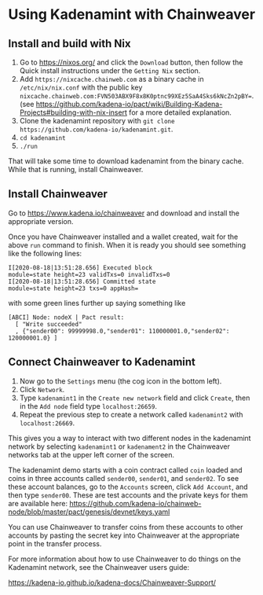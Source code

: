 # Using Kadenamint with Chainweaver


## Install and build with Nix

1. Go to https://nixos.org/ and click the `Download` button, then follow the Quick install instructions under the `Getting Nix` section.
2. Add `https://nixcache.chainweb.com` as a binary cache in `/etc/nix/nix.conf` with the public key `nixcache.chainweb.com:FVN503ABX9F8x8K0ptnc99XEz5SaA4Sks6kNcZn2pBY=`.  (see https://github.com/kadena-io/pact/wiki/Building-Kadena-Projects#building-with-nix-insert for a more detailed explanation.
3. Clone the kadenamint repository with `git clone https://github.com/kadena-io/kadenamint.git`.
4. `cd kadenamint`
5. `./run`

That will take some time to download kadenamint from the binary cache.  While that is running, install Chainweaver.

## Install Chainweaver 

Go to https://www.kadena.io/chainweaver and download and install the appropriate version.

Once you have Chainweaver installed and a wallet created, wait for the above
`run` command to finish. When it is ready you should see something like the
following lines:
   
```
I[2020-08-18|13:51:28.656] Executed block                               module=state height=23 validTxs=0 invalidTxs=0
I[2020-08-18|13:51:28.656] Committed state                              module=state height=23 txs=0 appHash=
```

with some green lines further up saying something like

```
[ABCI] Node: nodeX | Pact result:
  [ "Write succeeded"
  , {"sender00": 99999998.0,"sender01": 110000001.0,"sender02": 120000001.0} ]
```

## Connect Chainweaver to Kadenamint

1. Now go to the `Settings` menu (the cog icon in the bottom left).
2. Click `Network`.
3. Type `kadenamint1` in the `Create new network` field and click `Create`, then in the `Add node` field type `localhost:26659`.
4. Repeat the previous step to create a network called `kadenamint2` with `localhost:26669`.

This gives you a way to interact with two different nodes in the kadenamint
network by selecting `kadenamint1` or `kadenament2` in the Chainweaver networks
tab at the upper left corner of the screen.

The kadenamint demo starts with a coin contract called `coin` loaded and coins
in three accounts called `sender00`, `sender01`, and `sender02`. To see these
account balances, go to the `Accounts` screen, click `Add Account`, and then
type `sender00`. These are test accounts and the private keys for them are
available here:
https://github.com/kadena-io/chainweb-node/blob/master/pact/genesis/devnet/keys.yaml

You can use Chainweaver to transfer coins from these accounts to other accounts
by pasting the secret key into Chainweaver at the appropriate point in the
transfer process.

For more information about how to use Chainweaver to do things on the Kadenamint
network, see the Chainweaver users guide:

https://kadena-io.github.io/kadena-docs/Chainweaver-Support/
